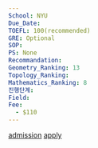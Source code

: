 ```yaml
---
School: NYU
Due_Date: 
TOEFL: 100(recommended)
GRE: Optional
SOP: 
PS: None
Recommandation: 
Geometry_Ranking: 13
Topology_Ranking: 
Mathematics_Ranking: 8
진행단계: 
Field: 
Fee:
  - $110
---
```

[admission](https://gsas.nyu.edu/admissions/arc/test-scores.html)
[apply](https://apply.gsas.nyu.edu/apply/)
